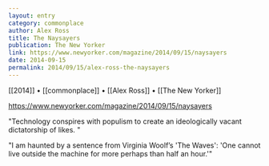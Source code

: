```yaml
---
layout: entry
category: commonplace
author: Alex Ross
title: The Naysayers
publication: The New Yorker
link: https://www.newyorker.com/magazine/2014/09/15/naysayers
date: 2014-09-15
permalink: 2014/09/15/alex-ross-the-naysayers
---
```


[[2014]] • [[commonplace]] • [[Alex Ross]] • [[The New Yorker]]

https://www.newyorker.com/magazine/2014/09/15/naysayers

"Technology conspires with populism to create an ideologically vacant dictatorship of likes. "

"I am haunted by a sentence from Virginia Woolf’s 'The Waves': 'One cannot live outside the machine for more perhaps than half an hour.'"
